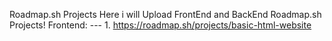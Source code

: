 Roadmap.sh Projects
Here i will Upload FrontEnd and BackEnd Roadmap.sh Projects!
Frontend:
--- 1. https://roadmap.sh/projects/basic-html-website
